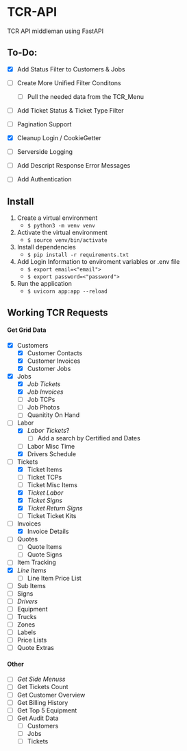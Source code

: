 # TCR-API
TCR API middleman using FastAPI

## To-Do:
- [x] Add Status Filter to Customers & Jobs
- [ ] Create More Unified Filter Conditons
    - [ ] Pull the needed data from the TCR_Menu
- [ ] Add Ticket Status & Ticket Type Filter
- [ ] Pagination Support
- [x] Cleanup Login / CookieGetter
- [ ] Serverside Logging
- [ ] Add Descript Response Error Messages
- [ ] Add Authentication


## Install
1. Create a virtual environment
    - ```$ python3 -m venv venv```
2. Activate the virtual environment
    - ```$ source venv/bin/activate```
3. Install dependencies
    - ```$ pip install -r requirements.txt```
4. Add Login Information to enviroment variables or .env file
    - ```$ export email=<"email">```
    - ```$ export password=<"password">```
4. Run the application
    - ```$ uvicorn app:app --reload```


## Working TCR Requests

#### Get Grid Data
- [x] Customers
    - [x] Customer Contacts
    - [x] Customer Invoices
    - [x] Customer Jobs
- [x] Jobs
    - [x] *Job Tickets*
    - [x] *Job Invoices*
    - [ ] Job TCPs
    - [ ] Job Photos
    - [ ] Quanitity On Hand
- [ ] Labor
    - [x] *Labor Tickets*?
        - [ ] Add a search by Certified and Dates
    - [ ] Labor Misc Time
    - [x] Drivers Schedule
- [ ] Tickets
    - [x] Ticket Items
    - [ ] Ticket TCPs
    - [ ] Ticket Misc Items
    - [x] *Ticket Labor*
    - [x] *Ticket Signs*
    - [x] *Ticket Return Signs*
    - [ ] Ticket Ticket Kits
- [ ] Invoices
    - [x] Invoice Details
- [ ] Quotes
    - [ ] Quote Items
    - [ ] Quote Signs
- [ ] Item Tracking
- [x] *Line Items*
    - [ ] Line Item Price List
- [ ] Sub Items
- [ ] Signs
- [ ] *Drivers*
- [ ] Equipment
- [ ] Trucks
- [ ] Zones
- [ ] Labels
- [ ] Price Lists
- [ ] Quote Extras

#### Other
- [ ] *Get Side Menuss*
- [ ] Get Tickets Count
- [ ] Get Customer Overview
- [ ] Get Billing History
- [ ] Get Top 5 Equipment
- [ ] Get Audit Data
    - [ ] Customers
    - [ ] Jobs
    - [ ] Tickets

